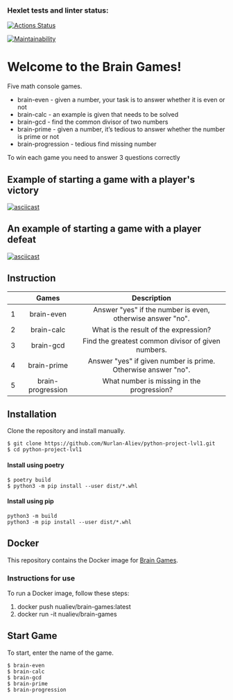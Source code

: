 ### Hexlet tests and linter status:
[![Actions Status](https://github.com/Nurlan-Aliev/python-project-lvl1/workflows/hexlet-check/badge.svg)](https://github.com/Nurlan-Aliev/python-project-lvl1/actions)

[![Maintainability](https://api.codeclimate.com/v1/badges/e1183cfd34e2bf005cfe/maintainability)](https://codeclimate.com/github/Nurlan-Aliev/python-project-lvl1/maintainability)


# Welcome to the Brain Games!

Five math console games.
* brain-even - given a number, your task is to answer whether it is even or not
* brain-calc - an example is given that needs to be solved
* brain-gcd - find the common divisor of two numbers
* brain-prime - given a number, it’s tedious to answer whether the number is prime or not
* brain-progression - tedious find missing number</br>

To win each game you need to answer 3 questions correctly

## Example of starting a game with a player's victory
[![asciicast](https://asciinema.org/a/fxdk4s1c7cbKP76PAFs16xy6G.svg)](https://asciinema.org/a/fxdk4s1c7cbKP76PAFs16xy6G)

## An example of starting a game with a player defeat

[![asciicast](https://asciinema.org/a/33dANygrwijV0FJJrldLRID1H.svg)](https://asciinema.org/a/33dANygrwijV0FJJrldLRID1H)


## Instruction

|     |       Games       |                          Description                          |
|:----|:-----------------:|:-------------------------------------------------------------:|
| 1   |    brain-even     |  Answer "yes" if the number is even, otherwise answer "no".   |
| 2   |    brain-calc     |             What is the result of the expression?             |
| 3   |     brain-gcd     |      Find the greatest common divisor of given numbers.       |
| 4   |    brain-prime    | Answer "yes" if given number is prime. Otherwise answer "no". |
| 5   | brain-progression |          What number is missing in the progression?           |

## Installation
Clone the repository and install manually.
```commandline
$ git clone https://github.com/Nurlan-Aliev/python-project-lvl1.git
$ cd python-project-lvl1
```

#### Install using poetry
```commandline
$ poetry build
$ python3 -m pip install --user dist/*.whl
```

#### Install using pip
```
python3 -m build
python3 -m pip install --user dist/*.whl
```

## Docker

This repository contains the Docker image for [Brain Games](https://hub.docker.com/repository/docker/nualiev/brain-games/general).

### Instructions for use

To run a Docker image, follow these steps:

1. docker push nualiev/brain-games:latest
2. docker run -it nualiev/brain-games

## Start Game

To start, enter the name of the game.
```commandline
$ brain-even
$ brain-calc
$ brain-gcd
$ brain-prime
$ brain-progression
```


